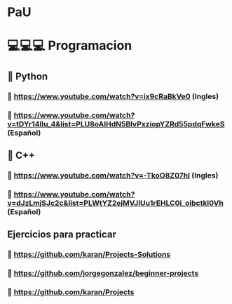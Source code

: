 # PaU

# 💻💻💻 Programacion

## 🎯 Python
### 📘 https://www.youtube.com/watch?v=ix9cRaBkVe0 (Ingles) 
### 📘 https://www.youtube.com/watch?v=tDYr14IIu_4&list=PLU8oAlHdN5BlvPxziopYZRd55pdqFwkeS (Español)
## 🎯 C++
### 📘 https://www.youtube.com/watch?v=-TkoO8Z07hI (Ingles)
### 📘 https://www.youtube.com/watch?v=dJzLmjSJc2c&list=PLWtYZ2ejMVJlUu1rEHLC0i_oibctkl0Vh (Español)
## Ejercicios para practicar
### 📘 https://github.com/karan/Projects-Solutions
### 📘 https://github.com/jorgegonzalez/beginner-projects
### 📘 https://github.com/karan/Projects
